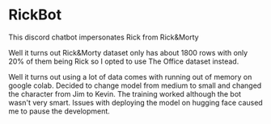 # RickBot
This discord chatbot impersonates Rick from Rick&Morty

Well it turns out Rick&Morty dataset only has about 1800 rows with only 20% of them being Rick so I opted to use The Office dataset instead. 

Well it turns out using a lot of data comes with running out of memory on google colab. Decided to change model from medium to small and changed the character from Jim to Kevin. The training worked although the bot wasn't very smart. Issues with deploying the model on hugging face caused me to pause the development.
